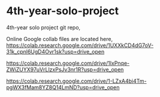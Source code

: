 # 4th-year-solo-project
4th-year solo project git repo,

Online Google collab files are located here,
https://colab.research.google.com/drive/1UXXkCD4dG7oV-31k_cpnl6UgD4Ovr1sk?usp=drive_open 


https://colab.research.google.com/drive/1IxPnqe-ZWiZUYX97uVrLlzxPsJv3nr1R?usp=drive_open


https://colab.research.google.com/drive/1-LZxA4bi4Tm-pgWX3fMam8YZ8Q14LmND?usp=drive_open
